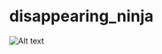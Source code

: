 # disappearing_ninja
![Alt text](https://raw.github.com/kevinbundi/disappearing_ninja/master/Capture.PNG)
